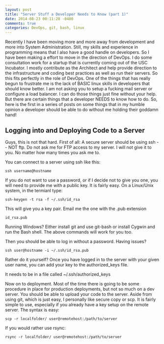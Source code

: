 ```yaml
---
layout: post
title: "Server Stuff a Developer Needs to Know (part 1)"
date: 2014-08-23 00:11:28 -0400
comments: true
categories: DevOps, git, bash, linux
---
```


Recently I have been moving more and more away from development and more into System Administration.  Still, my skills and experience in programming
means that I also have a good handle on developers. So I have been making a effort to move in the direction of DevOps.  I do some consultation work for 
a startup that is currently coming out of the USC Incubator.  I mostly contribute as the Architect and help provide direction to the infrastructure and 
coding best practices as well as run their servers.  So this fits perfectly in the role of DevOps.  One of the things that has really begun to frustrate me
is the lack of BASIC linux skills in developers that should know better.  I am not asking you to setup a fucking mail server or configure a load balancer.
I can do those things just fine without your help.  But there are certain things that a developer NEEDS to know how to do. So, here is the first in a series of posts
on some things that in my humble opinion a developer should be able to do without me holding their goddamn hand!

Logging into and Deploying Code to a Server
---------

Guys, this is not that hard.  First of all: A secure server should be using ssh -- NOT ftp.  Do not ask me for FTP access to my server.  I will not
give it to you.  No matter how many times you ask me to. 

You can connect to a server using ssh like this:

    ssh username@hostname

If you do not want to use a password, or if I decide not to give you one, you will need to provide me with a public key.  It is fairly easy.  On a 
Linux/Unix system, in the termianl type:

    ssh-keygen -t rsa -f ~/.ssh/id_rsa

This will give you a key pair. Email me the one with the .pub extension

    id_rsa.pub
	
Running Windows?  Either install git and use git-bash or install Cygwin and run the Bash shell.  The above commands will work for you too.

Then you should be able to log in without a password.   Having issues?

    ssh user@hostname -i ~/.ssh/id_rsa.pub

Rather do it yourself? Once you have logged in to the server with your given user name, you can add your key to the authorized_keys file.

It needs to be in a file called  ~/.ssh/authorized_keys

Now on to deployment.  Most of the time there is going to be some procedure in place for production deployments, but not so much on a dev server.
You should be able to upload your code to the server. Aside from using git, which is just easy, I personally like secure copy or scp.  It is fairly simple to use,
especially if you already have a key setup on the remote server.  The syntax is easy:

    scp -r localfolder/ user@remotehost:/path/to/server

If you would rather use rsync:

    rsync -r localfolder/ user@remotehost:/path/to/server



